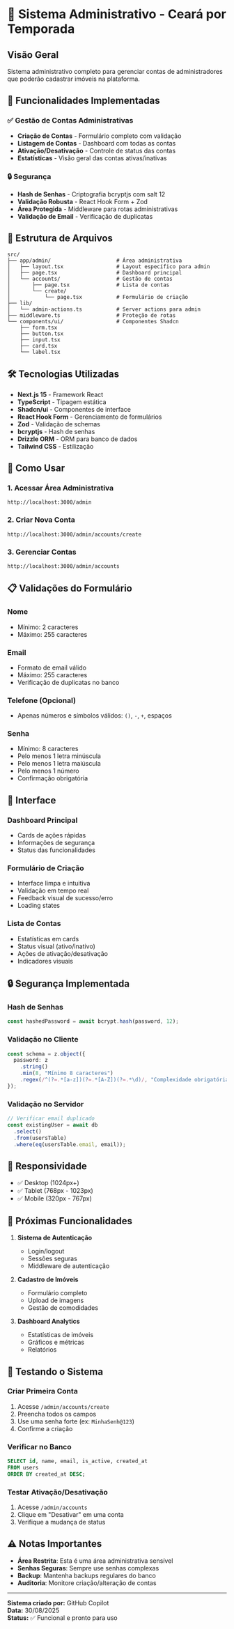 # 🔐 Sistema Administrativo - Ceará por Temporada

## Visão Geral

Sistema administrativo completo para gerenciar contas de administradores que poderão cadastrar imóveis na plataforma.

## 🚀 Funcionalidades Implementadas

### ✅ **Gestão de Contas Administrativas**

- **Criação de Contas** - Formulário completo com validação
- **Listagem de Contas** - Dashboard com todas as contas
- **Ativação/Desativação** - Controle de status das contas
- **Estatísticas** - Visão geral das contas ativas/inativas

### 🔒 **Segurança**

- **Hash de Senhas** - Criptografia bcryptjs com salt 12
- **Validação Robusta** - React Hook Form + Zod
- **Área Protegida** - Middleware para rotas administrativas
- **Validação de Email** - Verificação de duplicatas

## 📁 Estrutura de Arquivos

```
src/
├── app/admin/                     # Área administrativa
│   ├── layout.tsx                 # Layout específico para admin
│   ├── page.tsx                   # Dashboard principal
│   └── accounts/                  # Gestão de contas
│       ├── page.tsx               # Lista de contas
│       └── create/
│           └── page.tsx           # Formulário de criação
├── lib/
│   └── admin-actions.ts           # Server actions para admin
├── middleware.ts                  # Proteção de rotas
└── components/ui/                 # Componentes Shadcn
    ├── form.tsx
    ├── button.tsx
    ├── input.tsx
    ├── card.tsx
    └── label.tsx
```

## 🛠️ Tecnologias Utilizadas

- **Next.js 15** - Framework React
- **TypeScript** - Tipagem estática
- **Shadcn/ui** - Componentes de interface
- **React Hook Form** - Gerenciamento de formulários
- **Zod** - Validação de schemas
- **bcryptjs** - Hash de senhas
- **Drizzle ORM** - ORM para banco de dados
- **Tailwind CSS** - Estilização

## 🔧 Como Usar

### 1. **Acessar Área Administrativa**

```
http://localhost:3000/admin
```

### 2. **Criar Nova Conta**

```
http://localhost:3000/admin/accounts/create
```

### 3. **Gerenciar Contas**

```
http://localhost:3000/admin/accounts
```

## 📋 Validações do Formulário

### **Nome**

- Mínimo: 2 caracteres
- Máximo: 255 caracteres

### **Email**

- Formato de email válido
- Máximo: 255 caracteres
- Verificação de duplicatas no banco

### **Telefone (Opcional)**

- Apenas números e símbolos válidos: `()`, `-`, `+`, espaços

### **Senha**

- Mínimo: 8 caracteres
- Pelo menos 1 letra minúscula
- Pelo menos 1 letra maiúscula
- Pelo menos 1 número
- Confirmação obrigatória

## 🎨 Interface

### **Dashboard Principal**

- Cards de ações rápidas
- Informações de segurança
- Status das funcionalidades

### **Formulário de Criação**

- Interface limpa e intuitiva
- Validação em tempo real
- Feedback visual de sucesso/erro
- Loading states

### **Lista de Contas**

- Estatísticas em cards
- Status visual (ativo/inativo)
- Ações de ativação/desativação
- Indicadores visuais

## 🔒 Segurança Implementada

### **Hash de Senhas**

```typescript
const hashedPassword = await bcrypt.hash(password, 12);
```

### **Validação no Cliente**

```typescript
const schema = z.object({
  password: z
    .string()
    .min(8, "Mínimo 8 caracteres")
    .regex(/^(?=.*[a-z])(?=.*[A-Z])(?=.*\d)/, "Complexidade obrigatória"),
});
```

### **Validação no Servidor**

```typescript
// Verificar email duplicado
const existingUser = await db
  .select()
  .from(usersTable)
  .where(eq(usersTable.email, email));
```

## 📱 Responsividade

- ✅ Desktop (1024px+)
- ✅ Tablet (768px - 1023px)
- ✅ Mobile (320px - 767px)

## 🚧 Próximas Funcionalidades

1. **Sistema de Autenticação**
   - Login/logout
   - Sessões seguras
   - Middleware de autenticação

2. **Cadastro de Imóveis**
   - Formulário completo
   - Upload de imagens
   - Gestão de comodidades

3. **Dashboard Analytics**
   - Estatísticas de imóveis
   - Gráficos e métricas
   - Relatórios

## 🧪 Testando o Sistema

### **Criar Primeira Conta**

1. Acesse `/admin/accounts/create`
2. Preencha todos os campos
3. Use uma senha forte (ex: `MinhaSenh@123`)
4. Confirme a criação

### **Verificar no Banco**

```sql
SELECT id, name, email, is_active, created_at
FROM users
ORDER BY created_at DESC;
```

### **Testar Ativação/Desativação**

1. Acesse `/admin/accounts`
2. Clique em "Desativar" em uma conta
3. Verifique a mudança de status

## ⚠️ Notas Importantes

- **Área Restrita**: Esta é uma área administrativa sensível
- **Senhas Seguras**: Sempre use senhas complexas
- **Backup**: Mantenha backups regulares do banco
- **Auditoria**: Monitore criação/alteração de contas

---

**Sistema criado por:** GitHub Copilot  
**Data:** 30/08/2025  
**Status:** ✅ Funcional e pronto para uso
